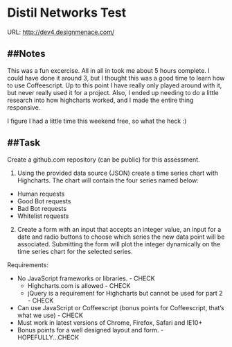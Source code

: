 # Distil Networks Test

URL: http://dev4.designmenace.com/

##Notes
---
This was a fun excercise.  All in all in took me about 5 hours complete.  I could have done it around 3, but I thought this was a good time to learn how to use Coffeescript.  Up to this point I have really only played around with it, but never really used it for a project.  Also, I ended up needing to do a little research into how highcharts worked, and I made the entire thing responsive.

I figure I had a little time this weekend free, so what the heck :)

##Task
---
Create a github.com repository (can be public) for this assessment.

1. Using the provided data source (JSON) create a time series chart with Highcharts. The chart will contain the four series named below:
  * Human requests
  * Good Bot requests
  * Bad Bot requests
  * Whitelist requests

2. Create a form with an input that accepts an integer value, an input for a date and radio buttons to choose which series the new data point will be associated. Submitting the form will plot the integer dynamically on the time series chart for the selected series.

Requirements:
* No JavaScript frameworks or libraries. - CHECK
  * Highcharts.com is allowed - CHECK
  * jQuery is a requirement for Highcharts but cannot be used for part 2 - CHECK
* Can use JavaScript or Coffeescript (bonus points for Coffeescript, that’s what we use) - CHECK
* Must work in latest versions of Chrome, Firefox, Safari and IE10+
* Bonus points for a well designed layout and form. - HOPEFULLY...CHECK